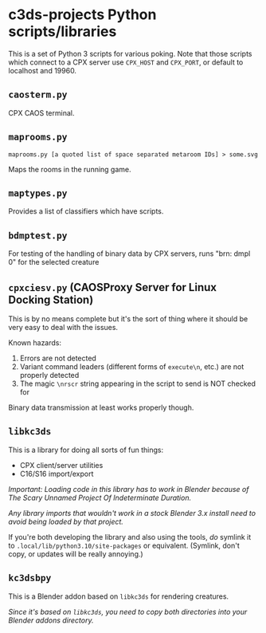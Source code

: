 # c3ds-projects Python scripts/libraries

This is a set of Python 3 scripts for various poking.
Note that those scripts which connect to a CPX server use `CPX_HOST` and `CPX_PORT`, or default to localhost and 19960.

## `caosterm.py`

CPX CAOS terminal.

## `maprooms.py`

`maprooms.py [a quoted list of space separated metaroom IDs] > some.svg`

Maps the rooms in the running game.

## `maptypes.py`

Provides a list of classifiers which have scripts.

## `bdmptest.py`

For testing of the handling of binary data by CPX servers, runs "brn: dmpl 0" for the selected creature

## `cpxciesv.py` (CAOSProxy Server for Linux Docking Station)

This is by no means complete but it's the sort of thing where it should be very easy to deal with the issues.

Known hazards:

1. Errors are not detected
2. Variant command leaders (different forms of `execute\n`, etc.) are not properly detected
3. The magic `\nrscr` string appearing in the script to send is NOT checked for

Binary data transmission at least works properly though.

## `libkc3ds`

This is a library for doing all sorts of fun things:

* CPX client/server utilities
* C16/S16 import/export

*Important: Loading code in this library has to work in Blender because of The Scary Unnamed Project Of Indeterminate Duration.*

*Any library imports that wouldn't work in a stock Blender 3.x install need to avoid being loaded by that project.*

If you're both developing the library and also using the tools, *do* symlink it to `.local/lib/python3.10/site-packages` or equivalent. (Symlink, don't copy, or updates will be really annoying.)

## `kc3dsbpy`

This is a Blender addon based on `libkc3ds` for rendering creatures.

*Since it's based on `libkc3ds`, you need to copy both directories into your Blender addons directory.*

